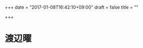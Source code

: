 +++
date = "2017-01-08T16:42:10+09:00"
draft = false
title = ""

+++

<link rel="stylesheet" type="text/css" href="">
<link rel="stylesheet" href="https://stackpath.bootstrapcdn.com/bootstrap/4.1.1/css/bootstrap.min.css">
<script src="https://ajax.googleapis.com/ajax/libs/jquery/1.9.1/jquery.min.js"></script>
<script src="https://cdnjs.cloudflare.com/ajax/libs/embed-js/4.2.1/embed.min.js"></script>

# 渡辺曜
<script>
// canvasを作ってHTMLに突っ込む。
const canvas = document.createElement('canvas');
const context1 = canvas.getContext('2d');
canvas.width = 500;
canvas.height = 500;
document.body.appendChild(canvas);

/*  渡辺曜 ここから  */
context1.fillStyle = '#00dcff';
context1.strokeStyle = '#00dcff';
context1.beginPath();
context1.arc(250, 250, 150,  0, (Math.PI*2), false);
context1.stroke();
context1.fill();

/****白枠*****************/

context1.fillStyle = '#fff';
context1.strokeStyle = '#fff';
context1.beginPath();
context1.ellipse(265, 140, 20, 30, 0, 0, (Math.PI*2), true);
context1.stroke();
context1.fill();

context1.fillStyle = '#fff';
context1.strokeStyle = '#fff';
context1.beginPath();
context1.ellipse(300, 150, 30, 20, 0, 0, (Math.PI*2), true);
context1.stroke();
context1.fill();

context1.fillStyle = '#fff';
context1.strokeStyle = '#fff';
context1.beginPath();
context1.ellipse(280, 185, 30, 24, 0, 0, (Math.PI*2), true);
context1.stroke();
context1.fill();

/***曲線に見せるための苦肉の策******************/
context1.fillStyle = '#fff';
context1.strokeStyle = '#fff';
context1.beginPath();
context1.moveTo(275, 124);
context1.lineTo(280, 160);
context1.lineTo(295, 131);
context1.stroke();
context1.fill();

context1.fillStyle = '#fff';
context1.strokeStyle = '#fff';
context1.beginPath();
context1.ellipse(260, 220, 100, 80, 0, (Math.PI*3)/2, (Math.PI*1)/2, true);
context1.stroke();
context1.fill();

context1.fillStyle = '#fff';
context1.strokeStyle = '#fff';
context1.beginPath();
context1.moveTo(310, 180);
context1.lineTo(360, 300);
context1.lineTo(250, 300);
context1.lineTo(250, 180);
context1.stroke();
context1.fill();

context1.fillStyle = '#fff';
context1.strokeStyle = '#fff';
context1.beginPath();
context1.ellipse(310, 310, 54, 24, 0, 0, (Math.PI*2), true);
context1.stroke();
context1.fill();

context1.fillStyle = '#fff';
context1.strokeStyle = '#fff';
context1.beginPath();
context1.ellipse(230, 305, 40, 30, 0, 0, (Math.PI*2), true);
context1.stroke();
context1.fill();

context1.fillStyle = '#fff';
context1.strokeStyle = '#fff';
context1.beginPath();
context1.ellipse(180, 280, 20, 24, 0, 0, (Math.PI*2), true);
context1.stroke();
context1.fill();

/****船描画*****************/

/****船 旗*****************/
context1.fillStyle = '#00dcff';
context1.strokeStyle = '#00dcff';
context1.beginPath();
context1.arc(295, 105, 40,  (Math.PI*5)/6, (Math.PI*5)/12, true);
context1.lineTo(260, 155);
context1.lineTo(260, 125);
context1.stroke();
context1.fill();

/****船 柱*****************/
context1.fillStyle = '#00dcff';
context1.strokeStyle = '#00dcff';
context1.beginPath();
context1.lineTo(260, 160);
context1.lineTo(275, 160);
context1.lineTo(275, 280);
context1.lineTo(260, 280);
context1.lineTo(260, 160);
context1.stroke();
context1.fill();

/****船 右三角*****************/

context1.fillStyle = '#00dcff';
context1.strokeStyle = '#00dcff';
context1.beginPath();
context1.ellipse(310, 222, 50, 6, (Math.PI*4)/3, 0, (Math.PI), true);
context1.lineTo(285, 270);
context1.lineTo(285, 180);
context1.stroke();
context1.fill();

/****船 土台*****************/
context1.fillStyle = '#00dcff';
context1.strokeStyle = '#00dcff';
context1.beginPath();
context1.moveTo(190, 275);
context1.lineTo(195, 285);
context1.lineTo(175, 290);
context1.lineTo(175, 270);
context1.lineTo(340, 285);
context1.lineTo(340, 305);
context1.ellipse(310, 310, 30, 12, 0, 0, (Math.PI), false);
context1.ellipse(230, 300, 54, 9, (Math.PI*1)/12, 0, (Math.PI), true);
context1.stroke();
context1.fill();

/****船 帆*****************/
context1.fillStyle = '#00dcff';
context1.strokeStyle = '#00dcff';
context1.beginPath();
context1.moveTo(190, 203);
context1.lineTo(250, 155);
context1.lineTo(250, 265);
context1.lineTo(200, 260);
context1.ellipse(200, 230, 24, 30, 0, (Math.PI*1)/2, (Math.PI*3)/2, false);
context1.stroke();
context1.fill();


/****船 底 水玉*****************/
context1.fillStyle = '#00dcff';
context1.strokeStyle = '#00dcff';
context1.beginPath();
context1.ellipse(210, 305, 10, 10, 0, 0, (Math.PI*2), false);
context1.stroke();
context1.fill();

context1.fillStyle = '#00dcff';
context1.strokeStyle = '#00dcff';
context1.beginPath();
context1.ellipse(230, 310, 5, 5, 0, 0, (Math.PI*2), false);
context1.stroke();
context1.fill();

/*********************/
</script>